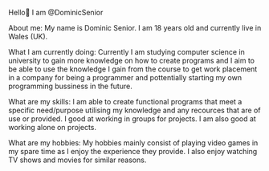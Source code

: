 Hello👋 I am @DominicSenior

About me:
My name is Dominic Senior. I am 18 years old and currently live in Wales (UK). 

What I am currently doing:
Currently I am studying computer science in university to gain more knowledge on how to create programs and I aim to be able to use the knowledge I gain from the course to get work placement in a company for being a programmer and pottentially starting my own programming bussiness in the future.

What are my skills:
I am able to create functional programs that meet a specific need/purpose utilising my knowledge and any recources that are of use or provided.
I good at working in groups for projects.
I am also good at working alone on projects.


What are my hobbies:
My hobbies mainly consist of playing video games in my spare time as I enjoy the experience they provide. I also enjoy watching TV shows and movies for similar reasons.
